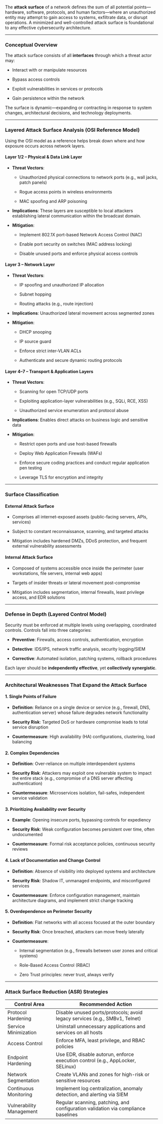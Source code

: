
The **attack surface** of a network defines the sum of all potential points—hardware, software, protocols, and human factors—where an unauthorized entity may attempt to gain access to systems, exfiltrate data, or disrupt operations. A minimized and well-controlled attack surface is foundational to any effective cybersecurity architecture.

---

### Conceptual Overview

The attack surface consists of all **interfaces** through which a threat actor may:

- Interact with or manipulate resources
    
- Bypass access controls
    
- Exploit vulnerabilities in services or protocols
    
- Gain persistence within the network
    

The surface is dynamic—expanding or contracting in response to system changes, architectural decisions, and technology deployments.

---

### Layered Attack Surface Analysis (OSI Reference Model)

Using the OSI model as a reference helps break down where and how exposure occurs across network layers.

#### Layer 1/2 – Physical & Data Link Layer

- **Threat Vectors**:
    
    - Unauthorized physical connections to network ports (e.g., wall jacks, patch panels)
        
    - Rogue access points in wireless environments
        
    - MAC spoofing and ARP poisoning
        
- **Implications**: These layers are susceptible to local attackers establishing lateral communication within the broadcast domain.
    
- **Mitigation**:
    
    - Implement 802.1X port-based Network Access Control (NAC)
        
    - Enable port security on switches (MAC address locking)
        
    - Disable unused ports and enforce physical access controls
        

#### Layer 3 – Network Layer

- **Threat Vectors**:
    
    - IP spoofing and unauthorized IP allocation
        
    - Subnet hopping
        
    - Routing attacks (e.g., route injection)
        
- **Implications**: Unauthorized lateral movement across segmented zones
    
- **Mitigation**:
    
    - DHCP snooping
        
    - IP source guard
        
    - Enforce strict inter-VLAN ACLs
        
    - Authenticate and secure dynamic routing protocols
        

#### Layer 4–7 – Transport & Application Layers

- **Threat Vectors**:
    
    - Scanning for open TCP/UDP ports
        
    - Exploiting application-layer vulnerabilities (e.g., SQLi, RCE, XSS)
        
    - Unauthorized service enumeration and protocol abuse
        
- **Implications**: Enables direct attacks on business logic and sensitive data
    
- **Mitigation**:
    
    - Restrict open ports and use host-based firewalls
        
    - Deploy Web Application Firewalls (WAFs)
        
    - Enforce secure coding practices and conduct regular application pen testing
        
    - Leverage TLS for encryption and integrity
        

---

### Surface Classification

#### External Attack Surface

- Comprises all internet-exposed assets (public-facing servers, APIs, services)
    
- Subject to constant reconnaissance, scanning, and targeted attacks
    
- Mitigation includes hardened DMZs, DDoS protection, and frequent external vulnerability assessments
    

#### Internal Attack Surface

- Composed of systems accessible once inside the perimeter (user workstations, file servers, internal web apps)
    
- Targets of insider threats or lateral movement post-compromise
    
- Mitigation includes segmentation, internal firewalls, least privilege access, and EDR solutions
    

---

### Defense in Depth (Layered Control Model)

Security must be enforced at multiple levels using overlapping, coordinated controls. Controls fall into three categories:

- **Preventive**: Firewalls, access controls, authentication, encryption
    
- **Detective**: IDS/IPS, network traffic analysis, security logging/SIEM
    
- **Corrective**: Automated isolation, patching systems, rollback procedures
    

Each layer should be **independently effective**, yet **collectively synergistic**.

---

### Architectural Weaknesses That Expand the Attack Surface

#### 1. Single Points of Failure

- **Definition**: Reliance on a single device or service (e.g., firewall, DNS, authentication server) whose failure degrades network functionality
    
- **Security Risk**: Targeted DoS or hardware compromise leads to total service disruption
    
- **Countermeasure**: High availability (HA) configurations, clustering, load balancing
    

#### 2. Complex Dependencies

- **Definition**: Over-reliance on multiple interdependent systems
    
- **Security Risk**: Attackers may exploit one vulnerable system to impact the entire stack (e.g., compromise of a DNS server affecting authentication)
    
- **Countermeasure**: Microservices isolation, fail-safes, independent service validation
    

#### 3. Prioritizing Availability over Security

- **Example**: Opening insecure ports, bypassing controls for expediency
    
- **Security Risk**: Weak configuration becomes persistent over time, often undocumented
    
- **Countermeasure**: Formal risk acceptance policies, continuous security reviews
    

#### 4. Lack of Documentation and Change Control

- **Definition**: Absence of visibility into deployed systems and architecture
    
- **Security Risk**: Shadow IT, unmanaged endpoints, and misconfigured services
    
- **Countermeasure**: Enforce configuration management, maintain architecture diagrams, and implement strict change tracking
    

#### 5. Overdependence on Perimeter Security

- **Definition**: Flat networks with all access focused at the outer boundary
    
- **Security Risk**: Once breached, attackers can move freely laterally
    
- **Countermeasure**:
    
    - Internal segmentation (e.g., firewalls between user zones and critical systems)
        
    - Role-Based Access Control (RBAC)
        
    - Zero Trust principles: never trust, always verify
        

---

### Attack Surface Reduction (ASR) Strategies

|Control Area|Recommended Action|
|---|---|
|Protocol Hardening|Disable unused ports/protocols; avoid legacy services (e.g., SMBv1, Telnet)|
|Service Minimization|Uninstall unnecessary applications and services on all hosts|
|Access Control|Enforce MFA, least privilege, and RBAC policies|
|Endpoint Hardening|Use EDR, disable autorun, enforce execution control (e.g., AppLocker, SELinux)|
|Network Segmentation|Create VLANs and zones for high-risk or sensitive resources|
|Continuous Monitoring|Implement log centralization, anomaly detection, and alerting via SIEM|
|Vulnerability Management|Regular scanning, patching, and configuration validation via compliance baselines|
